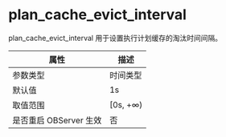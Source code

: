 plan_cache_evict_interval 
==============================================

plan_cache_evict_interval 用于设置执行计划缓存的淘汰时间间隔。


|      **属性**      |  **描述**   |
|------------------|-----------|
| 参数类型             | 时间类型      |
| 默认值              | 1s       |
| 取值范围             | \[0s, +∞) |
| 是否重启 OBServer 生效 | 否         |



